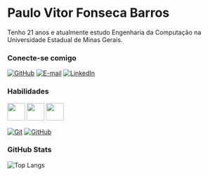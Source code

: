 # Paulo Vitor Fonseca Barros

Tenho 21 anos e atualmente estudo Engenharia da Computação na Universidade Estadual de Minas Gerais.

### Conecte-se comigo

[![GitHub](https://img.shields.io/badge/GitHub-100000?style=for-the-badge&logo=github&logoColor=white)](https://github.com/PequenoVitorioso)
[![E-mail](https://img.shields.io/badge/-Email-000?style=for-the-badge&logo=microsoft-outlook&logoColor=E94D5F)](mailto:PauloVitorFonsecaBarros@outlook.com)
[![LinkedIn](https://img.shields.io/badge/-LinkedIn-000?style=for-the-badge&logo=linkedin&logoColor=30A3DC)](https://www.linkedin.com/in/paulo-vitor-fonseca-barros-23b622314/)

### Habilidades

<p align="left">
  <img src="https://cdn.jsdelivr.net/gh/devicons/devicon@latest/icons/java/java-original-wordmark.svg" width="40"/>
  <img src="https://cdn.jsdelivr.net/gh/devicons/devicon@latest/icons/python/python-original.svg" width="40"/>
  <img src="https://cdn.jsdelivr.net/gh/devicons/devicon@latest/icons/c/c-original.svg" width = "40" />        
</p>


[![Git](https://img.shields.io/badge/Git-000?style=for-the-badge&logo=git&logoColor=E94D5F)](https://git-scm.com/doc)
[![GitHub](https://img.shields.io/badge/GitHub-000?style=for-the-badge&logo=github&logoColor=30A3DC)](https://docs.github.com/)

### GitHub Stats
![Top Langs](https://github-readme-stats.vercel.app/api/top-langs/?username=PequenoVitorioso&layout=compact&theme=highcontrast)

<!-- ### Meus Principais Desafios de Projeto DIO

[![Repo DIO Git GitHub](https://github-readme-stats.vercel.app/api/pin/?username=elidianaandrade&repo=dio-lab-open-source&bg_color=000&border_color=30A3DC&show_icons=true&icon_color=30A3DC&title_color=E94D5F&text_color=FFF)](https://github.com/elidianaandrade/dio-lab-open-source)
-->


<!--
**PequenoVitorioso/PequenoVitorioso** is a ✨ _special_ ✨ repository because its `README.md` (this file) appears on your GitHub profile.

Here are some ideas to get you started:

- 🔭 I’m currently working on ...
- 🌱 I’m currently learning ...
- 👯 I’m looking to collaborate on ...
- 🤔 I’m looking for help with ...
- 💬 Ask me about ...
- 📫 How to reach me: ...
- 😄 Pronouns: ...
- ⚡ Fun fact: ...
-->
